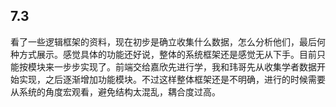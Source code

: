 ## 7.3

看了一些逻辑框架的资料，现在初步是确立收集什么数据，怎么分析他们，最后何种方式展示。感觉具体的功能还好说，整体的系统框架还是感觉无从下手。目前只能按模块来一步步实现了。前端交给嘉欣先进行学，我和玮哥先从收集学者数据开始实现，之后逐渐增加功能模块。不过这样整体框架还是不明确，进行的时候需要从系统的角度宏观看，避免结构太混乱，耦合度过高。





